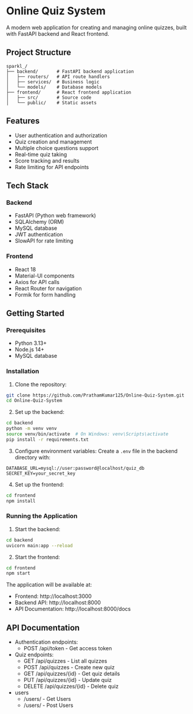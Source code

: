 # Online Quiz System

A modern web application for creating and managing online quizzes, built with FastAPI backend and React frontend.

## Project Structure

```
sparkl_/
├── backend/       # FastAPI backend application
│   ├── routers/   # API route handlers
│   ├── services/  # Business logic
│   └── models/    # Database models
├── frontend/      # React frontend application
│   ├── src/       # Source code
│   └── public/    # Static assets
```

## Features

- User authentication and authorization
- Quiz creation and management
- Multiple choice questions support
- Real-time quiz taking
- Score tracking and results
- Rate limiting for API endpoints

## Tech Stack

### Backend
- FastAPI (Python web framework)
- SQLAlchemy (ORM)
- MySQL database
- JWT authentication
- SlowAPI for rate limiting

### Frontend
- React 18
- Material-UI components
- Axios for API calls
- React Router for navigation
- Formik for form handling

## Getting Started

### Prerequisites

- Python 3.13+
- Node.js 14+
- MySQL database

### Installation

1. Clone the repository:
```bash
git clone https://github.com/PrathamKumar125/Online-Quiz-System.git
cd Online-Quiz-System
```

2. Set up the backend:
```bash
cd backend
python -m venv venv
source venv/bin/activate  # On Windows: venv\Scripts\activate
pip install -r requirements.txt
```

3. Configure environment variables:
Create a `.env` file in the backend directory with:
```
DATABASE_URL=mysql://user:password@localhost/quiz_db
SECRET_KEY=your_secret_key
```

4. Set up the frontend:
```bash
cd frontend
npm install
```

### Running the Application

1. Start the backend:
```bash
cd backend
uvicorn main:app --reload
```

2. Start the frontend:
```bash
cd frontend
npm start
```

The application will be available at:
- Frontend: http://localhost:3000
- Backend API: http://localhost:8000
- API Documentation: http://localhost:8000/docs

## API Documentation

- Authentication endpoints:
  - POST /api/token - Get access token
- Quiz endpoints:
  - GET /api/quizzes - List all quizzes
  - POST /api/quizzes - Create new quiz
  - GET /api/quizzes/{id} - Get quiz details
  - PUT /api/quizzes/{id} - Update quiz
  - DELETE /api/quizzes/{id} - Delete quiz
- users
    - /users/ - Get Users
    - /users/ - Post Users